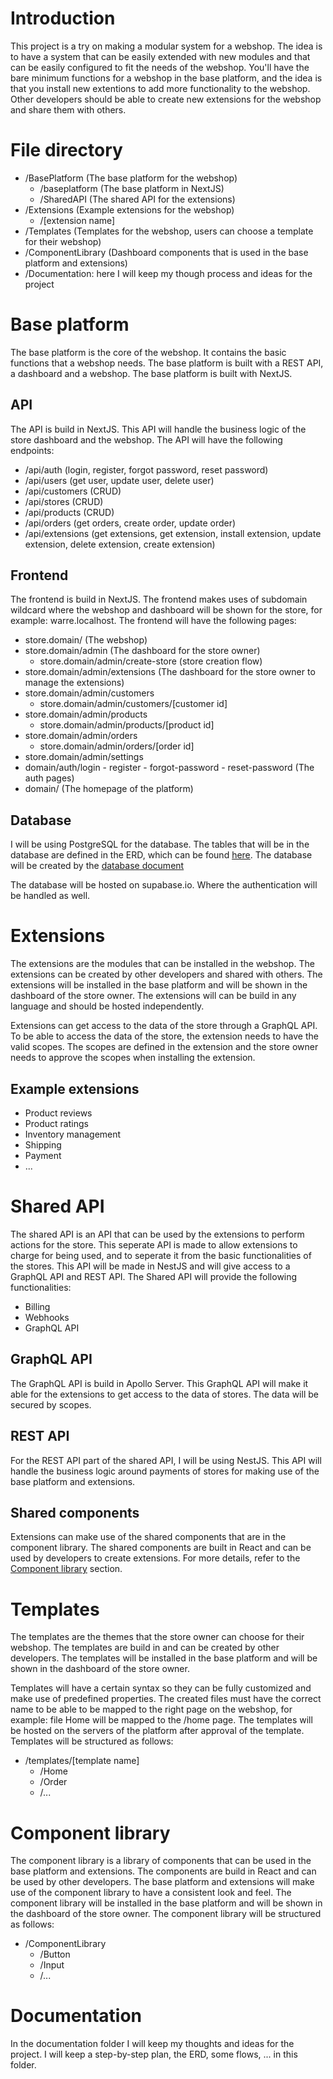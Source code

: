 # Introduction
This project is a try on making a modular system for a webshop. The idea is to have a system that can be easily extended with new modules and that can be easily configured to fit the needs of the webshop. You'll have the bare minimum functions for a webshop in the base platform, and the idea is that you install new extentions to add more functionality to the webshop. Other developers should be able to create new extensions for the webshop and share them with others.

# File directory
- /BasePlatform (The base platform for the webshop)
    - /baseplatform (The base platform in NextJS)
    - /SharedAPI (The shared API for the extensions)
- /Extensions (Example extensions for the webshop)
    - /[extension name]
- /Templates (Templates for the webshop, users can choose a template for their webshop)
- /ComponentLibrary (Dashboard components that is used in the base platform and extensions)
- /Documentation: here I will keep my though process and ideas for the project

# Base platform
The base platform is the core of the webshop. It contains the basic functions that a webshop needs. The base platform is built with a REST API, a dashboard and a webshop. The base platform is built with NextJS.

## API
The API is build in NextJS. This API will handle the business logic of the store dashboard and the webshop. The API will have the following endpoints:
- /api/auth (login, register, forgot password, reset password)
- /api/users (get user, update user, delete user)
- /api/customers (CRUD)
- /api/stores (CRUD)
- /api/products (CRUD)
- /api/orders (get orders, create order, update order)
- /api/extensions (get extensions, get extension, install extension, update extension, delete extension, create extension)

## Frontend
The frontend is build in NextJS. The frontend makes uses of subdomain wildcard where the webshop and dashboard will be shown for the store, for example: warre.localhost. The frontend will have the following pages:
- store.domain/ (The webshop)
- store.domain/admin (The dashboard for the store owner)
    - store.domain/admin/create-store (store creation flow)
- store.domain/admin/extensions (The dashboard for the store owner to manage the extensions)
- store.domain/admin/customers
    - store.domain/admin/customers/[customer id]
- store.domain/admin/products
    - store.domain/admin/products/[product id]
- store.domain/admin/orders
    - store.domain/admin/orders/[order id]
- store.domain/admin/settings
- domain/auth/login - register - forgot-password - reset-password (The auth pages)
- domain/ (The homepage of the platform)

## Database
I will be using PostgreSQL for the database. The tables that will be in the database are defined in the ERD, which can be found [here](./Documentation/Blueprinting/ERD.png). The database will be created by the [database document](./BasePlatform/Database/InitalDb.sql)

The database will be hosted on supabase.io. Where the authentication will be handled as well.

# Extensions
The extensions are the modules that can be installed in the webshop. The extensions can be created by other developers and shared with others. The extensions will be installed in the base platform and will be shown in the dashboard of the store owner. The extensions will can be build in any language and should be hosted independently.

Extensions can get access to the data of the store through a GraphQL API. To be able to access the data of the store, the extension needs to have the valid scopes. The scopes are defined in the extension and the store owner needs to approve the scopes when installing the extension.

## Example extensions
- Product reviews
- Product ratings
- Inventory management
- Shipping
- Payment
- ...

# Shared API
The shared API is an API that can be used by the extensions to perform actions for the store. This seperate API is made to allow extensions to charge for being used, and to seperate it from the basic functionalities of the stores. This API will be made in NestJS and will give access to a GraphQL API and REST API. The Shared API will provide the following functionalities:
- Billing
- Webhooks
- GraphQL API

## GraphQL API
The GraphQL API is build in Apollo Server. This GraphQL API will make it able for the extensions to get access to the data of stores. The data will be secured by scopes.

## REST API
For the REST API part of the shared API, I will be using NestJS. This API will handle the business logic around payments of stores for making use of the base platform and extensions. 

## Shared components
Extensions can make use of the shared components that are in the component library. The shared components are built in React and can be used by developers to create extensions. For more details, refer to the [Component library](#component-library) section.

# Templates
The templates are the themes that the store owner can choose for their webshop. The templates are build in  and can be created by other developers. The templates will be installed in the base platform and will be shown in the dashboard of the store owner.

Templates will have a certain syntax so they can be fully customized and make use of predefined properties. The created files must have the correct name to be able to be mapped to the right page on the webshop, for example: file Home will be mapped to the /home page. The templates will be hosted on the servers of the platform after approval of the template. Templates will be structured as follows:
- /templates/[template name]
    - /Home
    - /Order
    - /...

# Component library
The component library is a library of components that can be used in the base platform and extensions. The components are build in React and can be used by other developers. The base platform and extensions will make use of the component library to have a consistent look and feel. The component library will be installed in the base platform and will be shown in the dashboard of the store owner. The component library will be structured as follows:
- /ComponentLibrary
    - /Button
    - /Input
    - /...

# Documentation
In the documentation folder I will keep my thoughts and ideas for the project. I will keep a step-by-step plan, the ERD, some flows, ... in this folder.